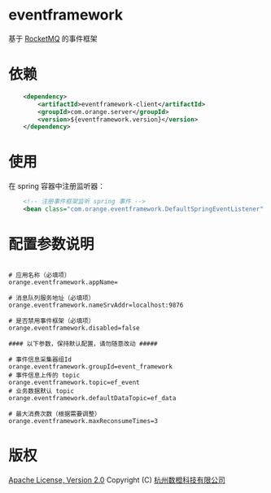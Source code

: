 # eventframework
基于 [RocketMQ](http://rocketmq.apache.org/) 的事件框架

# 依赖
```xml
    <dependency>
        <artifactId>eventframework-client</artifactId>
        <groupId>com.orange.server</groupId>
        <version>${eventframework.version}</version>
    </dependency>
```

# 使用
在 spring 容器中注册监听器：
```xml
    <!-- 注册事件框架监听 spring 事件 -->
    <bean class="com.orange.eventframework.DefaultSpringEventListener" />
```

# 配置参数说明
```properties

# 应用名称（必填项）
orange.eventframework.appName=

# 消息队列服务地址（必填项）
orange.eventframework.nameSrvAddr=localhost:9876

# 是否禁用事件框架（必填项）
orange.eventframework.disabled=false

#### 以下参数，保持默认配置，请勿随意改动 #####

# 事件信息采集器组Id
orange.eventframework.groupId=event_framework
# 事件信息上传的 topic
orange.eventframework.topic=ef_event
# 业务数据默认 topic
orange.eventframework.defaultDataTopic=ef_data

# 最大消费次数（根据需要调整）
orange.eventframework.maxReconsumeTimes=3

```

# 版权
[Apache License, Version 2.0](http://www.apache.org/licenses/LICENSE-2.0.html) Copyright (C) [杭州数橙科技有限公司](https://github.com/HangZhouShuChengKeJi)

